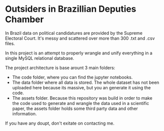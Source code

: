 # Outsiders in Brazillian Deputies Chamber

In Brazil data on political candidatures are provided by the Supreme Electoral Court.
It's messy and scattered over more than 300 .txt and .csv files.

In this project is an attempt to properly wrangle and unify everything in a single MySQL relational database.

The project architecture is base arount 3 main folders:
* The code folder, where you can find the jupyter notebooks.
* The data folder where all data is stored. The whole dataset has not been uploaded here because its massive,
but you an generate it using the code.
* The assets folder. Because this repository was build in order to make the code used to generate and wrangle the data used
in a scientific paper, the assets folder holds some third party data and other information.

If you have any doupt, don't exitate on contacting me.

